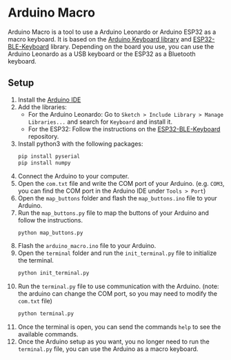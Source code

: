 # Arduino Macro
Arduino Macro is a tool to use a Arduino Leonardo or Arduino ESP32 as a macro keyboard.
It is based on the [Arduino Keyboard library](https://www.arduino.cc/reference/en/language/functions/usb/keyboard/) and [ESP32-BLE-Keyboard](https://github.com/T-vK/ESP32-BLE-Keyboard) library.
Depending on the board you use, you can use the Arduino Leonardo as a USB keyboard or the ESP32 as a Bluetooth keyboard.

## Setup
1. Install the [Arduino IDE](https://www.arduino.cc/en/software)
2. Add the libraries:
    - For the Arduino Leonardo: Go to `Sketch > Include Library > Manage Libraries...` and search for `Keyboard` and install it.
    - For the ESP32: Follow the instructions on the [ESP32-BLE-Keyboard](https://github.com/T-vK/ESP32-BLE-Keyboard/blob/master/README.md) repository.
3. Install python3 with the following packages:
    ```bash
    pip install pyserial
    pip install numpy
    ```
4. Connect the Arduino to your computer.
5. Open the `com.txt` file and write the COM port of your Arduino. (e.g. `COM3`, you can find the COM port in the Arduino IDE under `Tools > Port`)
6. Open the `map_buttons` folder and flash the `map_buttons.ino` file to your Arduino.
7. Run the `map_buttons.py` file to map the buttons of your Arduino and follow the instructions.
    ```bash
    python map_buttons.py
    ```
8. Flash the `arduino_macro.ino` file to your Arduino.
9. Open the `terminal` folder and run the `init_terminal.py` file to initialize the terminal.
    ```bash
    python init_terminal.py
    ```
10. Run the `terminal.py` file to use communication with the Arduino. (note: the arduino can change the COM port, so you may need to modify the `com.txt` file)
    ```bash
    python terminal.py
    ```
11. Once the terminal is open, you can send the commands `help` to see the available commands.
12. Once the Arduino setup as you want, you no longer need to run the `terminal.py` file, you can use the Arduino as a macro keyboard.